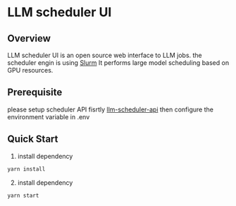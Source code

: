 # LLM scheduler UI

## Overview

LLM scheduler UI is an open source web interface to LLM jobs. the scheduler engin is using [Slurm](https://slurm.schedmd.com/)
It performs large model scheduling based on GPU resources.

## Prerequisite

please setup scheduler API fisrtly [llm-scheduler-api](https://github.com/OpenCSGs/llm-scheduler-api)
then configure the environment variable in .env

## Quick Start
1. install dependency
```bash
yarn install
```
2. install dependency
```bash
yarn start
```
